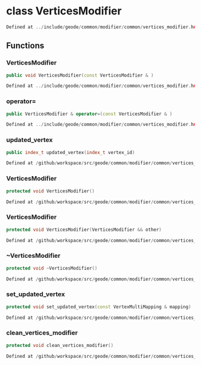 # class VerticesModifier

```cpp
Defined at ../include/geode/common/modifier/common/vertices_modifier.h#13
```

## Functions

### VerticesModifier

```cpp
public void VerticesModifier(const VerticesModifier & )
```

```cpp
Defined at ../include/geode/common/modifier/common/vertices_modifier.h#15
```

### operator=

```cpp
public VerticesModifier & operator=(const VerticesModifier & )
```

```cpp
Defined at ../include/geode/common/modifier/common/vertices_modifier.h#15
```

### updated_vertex

```cpp
public index_t updated_vertex(index_t vertex_id)
```

```cpp
Defined at /github/workspace/src/geode/common/modifier/common/vertices_modifier.cpp#70
```

### VerticesModifier

```cpp
protected void VerticesModifier()
```

```cpp
Defined at /github/workspace/src/geode/common/modifier/common/vertices_modifier.cpp#56
```

### VerticesModifier

```cpp
protected void VerticesModifier(VerticesModifier && other)
```

```cpp
Defined at /github/workspace/src/geode/common/modifier/common/vertices_modifier.cpp#61
```

### ~VerticesModifier

```cpp
protected void ~VerticesModifier()
```

```cpp
Defined at /github/workspace/src/geode/common/modifier/common/vertices_modifier.cpp#66
```

### set_updated_vertex

```cpp
protected void set_updated_vertex(const VertexMultiMapping & mapping)
```

```cpp
Defined at /github/workspace/src/geode/common/modifier/common/vertices_modifier.cpp#75
```

### clean_vertices_modifier

```cpp
protected void clean_vertices_modifier()
```

```cpp
Defined at /github/workspace/src/geode/common/modifier/common/vertices_modifier.cpp#81
```



